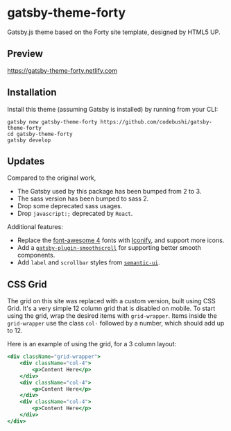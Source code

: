 # gatsby-theme-forty

Gatsby.js theme based on the Forty site template, designed by HTML5 UP.

## Preview

https://gatsby-theme-forty.netlify.com

## Installation

Install this theme (assuming Gatsby is installed) by running from your CLI:

```shell
gatsby new gatsby-theme-forty https://github.com/codebushi/gatsby-theme-forty
cd gatsby-theme-forty
gatsby develop
```

## Updates

Compared to the original work,

* The Gatsby used by this package has been bumped from 2 to 3.
* The sass version has been bumped to sass 2.
* Drop some deprecated sass usages.
* Drop `javascript:;` deprecated by `React`.

Additional features:

* Replace the [font-awesome 4](https://fontawesome.com/v4.7/) fonts with [Iconify](https://iconify.design/), and support more icons.
* Add a [`gatsby-plugin-smoothscroll`](https://www.gatsbyjs.com/plugins/gatsby-plugin-smoothscroll/) for supporting better smooth components.
* Add `label` and `scrollbar` styles from [`semantic-ui`](https://semantic-ui.com/).

## CSS Grid

The grid on this site was replaced with a custom version, built using CSS Grid. It's a very simple 12 column grid that is disabled on mobile. To start using the grid, wrap the desired items with `grid-wrapper`. Items inside the `grid-wrapper` use the class `col-` followed by a number, which should add up to 12.

Here is an example of using the grid, for a 3 column layout:

```jsx
<div className="grid-wrapper">
    <div className="col-4">
        <p>Content Here</p>
    </div>
    <div className="col-4">
        <p>Content Here</p>
    </div>
    <div className="col-4">
        <p>Content Here</p>
    </div>
</div>
```
